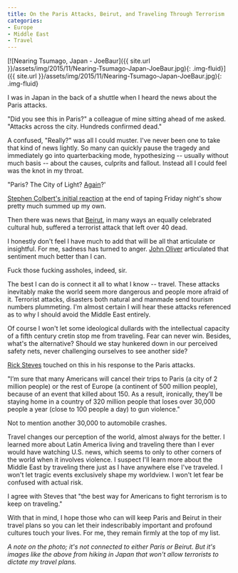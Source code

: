 ```yaml
---
title: On the Paris Attacks, Beirut, and Traveling Through Terrorism
categories:
- Europe
- Middle East
- Travel
---
```


[![Nearing Tsumago, Japan - JoeBaur]({{ site.url }}/assets/img/2015/11/Nearing-Tsumago-Japan-JoeBaur.jpg){: .img-fluid}]({{ site.url }}/assets/img/2015/11/Nearing-Tsumago-Japan-JoeBaur.jpg){: .img-fluid}

I was in Japan in the back of a shuttle when I heard the news about the Paris attacks.

"Did you see this in Paris?" a colleague of mine sitting ahead of me asked. "Attacks across the city. Hundreds confirmed dead."

A confused, "Really?" was all I could muster. I've never been one to take that kind of news lightly. So many can quickly pause the tragedy and immediately go into quarterbacking mode, hypothesizing -- usually without much basis -- about the causes, culprits and fallout. Instead all I could feel was the knot in my throat.<!-- more -->

"Paris? The City of Light? [Again](http://www.bloomberg.com/news/articles/2015-11-16/paris-killings-mark-major-escalation-from-charlie-hebdo-attack)?'

[Stephen Colbert's initial reaction](http://www.esquire.com/entertainment/tv/videos/a39725/stephen-colbert-paris-message/) at the end of taping Friday night's show pretty much summed up my own.

Then there was news that [Beirut](http://www.nytimes.com/2015/11/16/world/middleeast/beirut-lebanon-attacks-paris.html?smid=fb-nytimes&smtyp=cur&_r=0), in many ways an equally celebrated cultural hub, suffered a terrorist attack that left over 40 dead.

I honestly don't feel I have much to add that will be all that articulate or insightful. For me, sadness has turned to anger. [John Oliver](http://www.thedailybeast.com/articles/2015/11/15/john-oliver-curses-off-paris-attackers-f-ck-these-assholes.html?source=TDB&via=FB_Page) articulated that sentiment much better than I can.

Fuck those fucking assholes, indeed, sir.

The best I can do is connect it all to what I know -- travel. These attacks inevitably make the world seem more dangerous and people more afraid of it. Terrorist attacks, disasters both natural and manmade send tourism numbers plummeting. I'm almost certain I will hear these attacks referenced as to why I should avoid the Middle East entirely.

Of course I won't let some ideological dullards with the intellectual capacity of a fifth century cretin stop me from traveling. Fear can never win. Besides, what's the alternative? Should we stay hunkered down in our perceived safety nets, never challenging ourselves to see another side?

[Rick Steves](http://blog.ricksteves.com/blog/dont-be-terrorized/) touched on this in his response to the Paris attacks.

"I’m sure that many Americans will cancel their trips to Paris (a city of 2 million people) or the rest of Europe (a continent of 500 million people), because of an event that killed about 150. As a result, ironically, they’ll be staying home in a country of 320 million people that loses over 30,000 people a year (close to 100 people a day) to gun violence."

Not to mention another 30,000 to automobile crashes.

Travel changes our perception of the world, almost always for the better. I learned more about Latin America living and traveling there than I ever would have watching U.S. news, which seems to only to other corners of the world when it involves violence. I suspect I'll learn more about the Middle East by traveling there just as I have anywhere else I've traveled. I won't let tragic events exclusively shape my worldview. I won't let fear be confused with actual risk.

I agree with Steves that "the best way for Americans to fight terrorism is to keep on traveling."

With that in mind, I hope those who can will keep Paris and Beirut in their travel plans so you can let their indescribably important and profound cultures touch your lives. For me, they remain firmly at the top of my list.

_A note on the photo; it's not connected to either Paris or Beirut. But it's images like the above from hiking in Japan that won't allow terrorists to dictate my travel plans._
